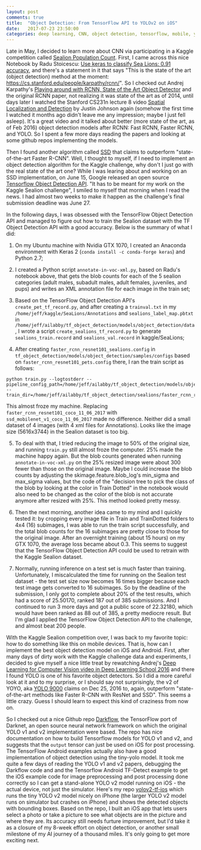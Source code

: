 ```yaml
---
layout: post
comments: true
title:  "Object Detection: From TensorFlow API to YOLOv2 on iOS"
date:   2017-07-23 23:50:00
categories: deep learning, CNN, object detection, tensorflow, mobile, yolo, yolov2
---
```


Late in May, I decided to learn more about CNN via participating in a Kaggle competition called [Sealion Population Count](https://www.kaggle.com/c/noaa-fisheries-steller-sea-lion-population-count). First, I came across this nice Notebook by Radu Stoicescu: [Use keras to classify Sea Lions: 0.91 accuracy](https://www.kaggle.com/radustoicescu/use-keras-to-classify-sea-lions-0-91-accuracy), and there's a statement in it that says "This is the state of the art (object detection) method at the moment: https://cs.stanford.edu/people/karpathy/rcnn/". So I checked out Andrej Karpathy's [Playing around with RCNN, State of the Art Object Detector](https://cs.stanford.edu/people/karpathy/rcnn/) and the original RCNN paper, not realizing it was state of the art as of 2014, until days later I watched the Stanford CS231n lecture 8 video [Spatial Localization and Detection](https://www.youtube.com/watch?v=GxZrEKZfW2o&index=8&list=PLkt2uSq6rBVctENoVBg1TpCC7OQi31AlC) by Justin Johnson again (somehow the first time I watched it months ago didn't leave me any impression; maybe I just fell asleep). It's a great video and it talked about better (more state of the art, as of Feb 2016) object detection models after RCNN: Fast RCNN, Faster RCNN, and YOLO. So I spent a few more days reading the papers and looking at some github repos implementing the models. 

Then I found another algorithm called [SSD](http://www.cs.unc.edu/~wliu/papers/ssd.pdf) that claims to outperform "state-of-the-art Faster R-CNN". Well, I thought to myself, if I need to implement an object detection algorithm for the Kaggle challenge, why don't I just go with the real state of the art one? While I was learing about and working on an SSD implementation, on June 15, Google released an open source [Tensorflow Object Detection API](https://github.com/tensorflow/models/tree/master/object_detection). "It has to be meant for my work on the Kaggle Sealion challenge", I smiled to myself that morning when I read the news. I had almost two weeks to make it happen as the challenge's final submission deadline was June 27. 

In the following days, I was obsessed with the TensorFlow Object Detection API and managed to figure out how to train the Sealion dataset with the TF Object Detection API with a good accuracy. Below is the summary of what I did:

1. On my Ubuntu machine with Nvidia GTX 1070, I created an Anaconda environment with Keras 2 (`conda install -c conda-forge keras`) and Python 2.7;

2. I created a Python script `annotate-in-voc-xml.py`, based on Radu's notebook above, that gets the blob counts for each of the 5 sealion categories (adult males, subadult males, adult females, juveniles, and pups) and writes an XML annotation file for each image in the train set;

3. Based on the TensorFlow Object Detection API's `create_pet_tf_record.py`, and after creating a `trainval.txt` in my `/home/jeff/kaggle/SeaLions/Annotations` and `sealions_label_map.pbtxt` in `/home/jeff/ailabby/tf_object_detection/models/object_detection/data`, I wrote a script `create_sealions_tf_record.py` to generate `sealions_train.record` and `sealions_val.record` in kaggle/SeaLions;

4. After creating `faster_rcnn_resnet101_sealions.config` in `tf_object_detection/models/object_detection/samples/configs` based on `faster_rcnn_resnet101_pets.config` there, I ran the train script as follows:
```
python train.py --logtostderr --pipeline_config_path=/home/jeff/ailabby/tf_object_detection/models/object_detection/samples/configs/faster_rcnn_resnet101_sealions.config --train_dir=/home/jeff/ailabby/tf_object_detection/sealions/faster_rcnn_resnet101_coco_11_06_2017
```

This almost froze my machine. Replacing `faster_rcnn_resnet101_coco_11_06_2017` with `ssd_mobilenet_v1_coco_11_06_2017` made no difference. Neither did a small dataset of 4 images (with 4 xml files for Annotations). Looks like the image size (5616x3744) in the Sealion dataset is too big.

5. To deal with that, I tried reducing the image to 50% of the original size, and running `train.py` still almost froze the computer. 25% made the machine happy again. But the blob counts generated when running `annotate-in-voc-xml.py` on the 25% resized image were about 300 fewer than those on the original image. Maybe I could increase the blob counts by adjusting the skimage.feature.blob_log's min_sigma and max_sigma values, but the code of the "decision tree to pick the class of the blob by looking at the color in Train Dotted" in the notebook would also need to be changed as the color of the blob is not accurate anymore after resized with 25%. This method looked pretty messy.

6. Then the next morning, another idea came to my mind and I quickly tested it: by cropping every image file in Train and TrainDotted folders to 4x4 (16) subimages, I was able to run the train script successfully, and the total blob counts for the 16 subimages are pretty close to those for the original image. After an overnight training (about 15 hours) on my GTX 1070, the average loss became about 0.3. This seems to suggest that the TensorFlow Object Detection API could be used to retrain with the Kaggle Sealion dataset. 

7. Normally, running inference on a test set is much faster than training. Unfortunately, I miscalculated the time for running on the Sealion test dataset - the test set size now becomes 16 times bigger because each test image gets converted to 16 subimages. So by the deadline of the submission, I only got to complete about 20% of the test results, which had a score of 25.50170, ranked 187 out of 385 submissions. And I continued to run 3 more days and got a public score of 22.32180, which would have been ranked as 88 out of 385, a pretty mediocre result. But I'm glad I applied the TensorFlow Object Detection API to the challenge, and almost beat 200 people.

With the Kaggle Sealion competition over, I was back to my favorite topic: how to do something like this on mobile devices. That is, how can I implement the best object detection model on iOS and Android. First, after many days of dirty work with the Kaggle challenge data and experiments, I decided to give myself a nice little treat by rewatching Andrej's [Deep Learning for Computer Vision video in Deep Learning School 2016](https://www.youtube.com/watch?v=u6aEYuemt0M&index=2&list=PLrAXtmErZgOfMuxkACrYnD2fTgbzk2THW) and there I found YOLO is one of his favorite object detectors. So I did a more careful look at it and to my surprise, or I should say not surprisingly, the v2 of YOYO, aka [YOLO 9000](https://pjreddie.com/darknet/yolo/) claims on Dec 25, 2016 to, again, outperform "state-of-the-art methods like Faster R-CNN with ResNet and SSD". This seems a little crazy. Guess I should learn to expect this kind of craziness from now on.

So I checked out a nice Github repo [Darkflow](https://github.com/thtrieu/darkflow/), the TensorFlow port of Darknet, an open source neural network framework on which the original YOLO v1 and v2 implementation were based. The repo has nice documentation on how to build Tensorflow models for YOLO v1 and v2, and suggests that the `output` tensor can just be used on iOS for post processing. The TensorFlow Android examples actually also have a good implementation of object detection using the tiny-yolo model. It took me quite a few days of reading the YOLO v1 and v2 papers, debugging the Darkflow code and and the Tensorflow Android TF-Detect example to get the iOS example code for image preprocessing and post processing done correctly so I can get a stand-alone YOLO v2 model running on iOS - the actual device, not just the simulator. Here's my repo [yolov2-tf-ios](https://github.com/jeffxtang/yolov2_tf_ios) which runs the tiny YOLO v2 model nicely on iPhone (the larger YOLO v2 model runs on simulator but crashes on iPhone) and shows the detected objects with bounding boxes. Based on the repo, I built an iOS app that lets users select a photo or take a picture to see what objects are in the picture and where they are. Its accuracy still needs furture improvement, but I'd take it as a closure of my 8-week effort on object detection, or another small milestone of my AI journey of a thousand miles. It's only going to get more exciting next.













